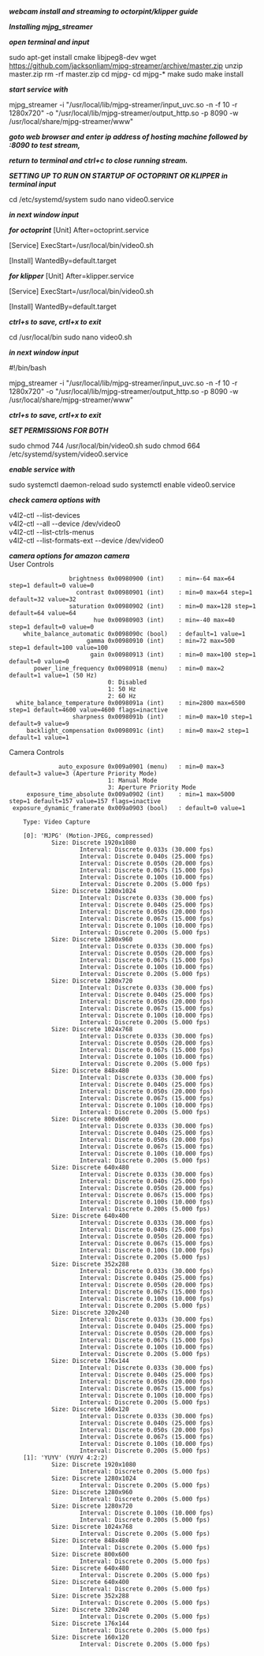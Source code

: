 ***********************webcam install and streaming to octorpint/klipper guide***********************

*********Installing mjpg_streamer*********

*********open terminal and input********* 

sudo apt-get install cmake libjpeg8-dev
wget https://github.com/jacksonliam/mjpg-streamer/archive/master.zip
unzip master.zip
rm -rf master.zip
cd mjp*g-*
cd mjpg-*
make
sudo make install

*********start service with********* 

mjpg_streamer -i "/usr/local/lib/mjpg-streamer/input_uvc.so -n -f 10 -r 1280x720" -o "/usr/local/lib/mjpg-streamer/output_http.so -p 8090 -w /usr/local/share/mjpg-streamer/www"

*********goto web browser and enter ip address of hosting machine followed by :8090 to test stream,*********

*********return to terminal and ctrl+c to close running stream.*********

*********SETTING UP TO RUN ON STARTUP OF OCTOPRINT OR KLIPPER*********
*********in terminal input*********

cd /etc/systemd/system
sudo nano video0.service

*********in next window input********* 

*********for octoprint*********
[Unit]
After=octoprint.service 

[Service]
ExecStart=/usr/local/bin/video0.sh

[Install]
WantedBy=default.target

*********for klipper*********
[Unit]
After=klipper.service 

[Service]
ExecStart=/usr/local/bin/video0.sh

[Install]
WantedBy=default.target

*********ctrl+s to save, crtl+x to exit********* 

cd /usr/local/bin
sudo nano video0.sh 

*********in next window input*********

#!/bin/bash

mjpg_streamer -i "/usr/local/lib/mjpg-streamer/input_uvc.so  -n -f 10 -r 1280x720" -o "/usr/local/lib/mjpg-streamer/output_http.so -p 8090 -w /usr/local/share/mjpg-streamer/www"

*********ctrl+s to save, crtl+x to exit*********

*********SET PERMISSIONS FOR BOTH*********

sudo chmod 744 /usr/local/bin/video0.sh
sudo chmod 664 /etc/systemd/system/video0.service

*********enable service with*********

sudo systemctl daemon-reload
sudo systemctl enable video0.service





*********check camera options with*********

v4l2-ctl --list-devices  
v4l2-ctl --all --device /dev/video0  
v4l2-ctl --list-ctrls-menus   
v4l2-ctl --list-formats-ext --device /dev/video0  


*********camera options for amazon camera*********  
User Controls  

                     brightness 0x00980900 (int)    : min=-64 max=64 step=1 default=0 value=0
                       contrast 0x00980901 (int)    : min=0 max=64 step=1 default=32 value=32
                     saturation 0x00980902 (int)    : min=0 max=128 step=1 default=64 value=64
                            hue 0x00980903 (int)    : min=-40 max=40 step=1 default=0 value=0
        white_balance_automatic 0x0098090c (bool)   : default=1 value=1
                          gamma 0x00980910 (int)    : min=72 max=500 step=1 default=100 value=100
                           gain 0x00980913 (int)    : min=0 max=100 step=1 default=0 value=0
           power_line_frequency 0x00980918 (menu)   : min=0 max=2 default=1 value=1 (50 Hz)
                                0: Disabled
                                1: 50 Hz
                                2: 60 Hz
      white_balance_temperature 0x0098091a (int)    : min=2800 max=6500 step=1 default=4600 value=4600 flags=inactive
                      sharpness 0x0098091b (int)    : min=0 max=10 step=1 default=9 value=9
         backlight_compensation 0x0098091c (int)    : min=0 max=2 step=1 default=1 value=1

Camera Controls  

                  auto_exposure 0x009a0901 (menu)   : min=0 max=3 default=3 value=3 (Aperture Priority Mode)
                                1: Manual Mode
                                3: Aperture Priority Mode
         exposure_time_absolute 0x009a0902 (int)    : min=1 max=5000 step=1 default=157 value=157 flags=inactive
     exposure_dynamic_framerate 0x009a0903 (bool)   : default=0 value=1

        Type: Video Capture

        [0]: 'MJPG' (Motion-JPEG, compressed)
                Size: Discrete 1920x1080
                        Interval: Discrete 0.033s (30.000 fps)
                        Interval: Discrete 0.040s (25.000 fps)
                        Interval: Discrete 0.050s (20.000 fps)
                        Interval: Discrete 0.067s (15.000 fps)
                        Interval: Discrete 0.100s (10.000 fps)
                        Interval: Discrete 0.200s (5.000 fps)
                Size: Discrete 1280x1024
                        Interval: Discrete 0.033s (30.000 fps)
                        Interval: Discrete 0.040s (25.000 fps)
                        Interval: Discrete 0.050s (20.000 fps)
                        Interval: Discrete 0.067s (15.000 fps)
                        Interval: Discrete 0.100s (10.000 fps)
                        Interval: Discrete 0.200s (5.000 fps)
                Size: Discrete 1280x960
                        Interval: Discrete 0.033s (30.000 fps)
                        Interval: Discrete 0.050s (20.000 fps)
                        Interval: Discrete 0.067s (15.000 fps)
                        Interval: Discrete 0.100s (10.000 fps)
                        Interval: Discrete 0.200s (5.000 fps)
                Size: Discrete 1280x720
                        Interval: Discrete 0.033s (30.000 fps)
                        Interval: Discrete 0.040s (25.000 fps)
                        Interval: Discrete 0.050s (20.000 fps)
                        Interval: Discrete 0.067s (15.000 fps)
                        Interval: Discrete 0.100s (10.000 fps)
                        Interval: Discrete 0.200s (5.000 fps)
                Size: Discrete 1024x768
                        Interval: Discrete 0.033s (30.000 fps)
                        Interval: Discrete 0.050s (20.000 fps)
                        Interval: Discrete 0.067s (15.000 fps)
                        Interval: Discrete 0.100s (10.000 fps)
                        Interval: Discrete 0.200s (5.000 fps)
                Size: Discrete 848x480
                        Interval: Discrete 0.033s (30.000 fps)
                        Interval: Discrete 0.040s (25.000 fps)
                        Interval: Discrete 0.050s (20.000 fps)
                        Interval: Discrete 0.067s (15.000 fps)
                        Interval: Discrete 0.100s (10.000 fps)
                        Interval: Discrete 0.200s (5.000 fps)
                Size: Discrete 800x600
                        Interval: Discrete 0.033s (30.000 fps)
                        Interval: Discrete 0.040s (25.000 fps)
                        Interval: Discrete 0.050s (20.000 fps)
                        Interval: Discrete 0.067s (15.000 fps)
                        Interval: Discrete 0.100s (10.000 fps)
                        Interval: Discrete 0.200s (5.000 fps)
                Size: Discrete 640x480
                        Interval: Discrete 0.033s (30.000 fps)
                        Interval: Discrete 0.040s (25.000 fps)
                        Interval: Discrete 0.050s (20.000 fps)
                        Interval: Discrete 0.067s (15.000 fps)
                        Interval: Discrete 0.100s (10.000 fps)
                        Interval: Discrete 0.200s (5.000 fps)
                Size: Discrete 640x400
                        Interval: Discrete 0.033s (30.000 fps)
                        Interval: Discrete 0.040s (25.000 fps)
                        Interval: Discrete 0.050s (20.000 fps)
                        Interval: Discrete 0.067s (15.000 fps)
                        Interval: Discrete 0.100s (10.000 fps)
                        Interval: Discrete 0.200s (5.000 fps)
                Size: Discrete 352x288
                        Interval: Discrete 0.033s (30.000 fps)
                        Interval: Discrete 0.040s (25.000 fps)
                        Interval: Discrete 0.050s (20.000 fps)
                        Interval: Discrete 0.067s (15.000 fps)
                        Interval: Discrete 0.100s (10.000 fps)
                        Interval: Discrete 0.200s (5.000 fps)
                Size: Discrete 320x240
                        Interval: Discrete 0.033s (30.000 fps)
                        Interval: Discrete 0.040s (25.000 fps)
                        Interval: Discrete 0.050s (20.000 fps)
                        Interval: Discrete 0.067s (15.000 fps)
                        Interval: Discrete 0.100s (10.000 fps)
                        Interval: Discrete 0.200s (5.000 fps)
                Size: Discrete 176x144
                        Interval: Discrete 0.033s (30.000 fps)
                        Interval: Discrete 0.040s (25.000 fps)
                        Interval: Discrete 0.050s (20.000 fps)
                        Interval: Discrete 0.067s (15.000 fps)
                        Interval: Discrete 0.100s (10.000 fps)
                        Interval: Discrete 0.200s (5.000 fps)
                Size: Discrete 160x120
                        Interval: Discrete 0.033s (30.000 fps)
                        Interval: Discrete 0.040s (25.000 fps)
                        Interval: Discrete 0.050s (20.000 fps)
                        Interval: Discrete 0.067s (15.000 fps)
                        Interval: Discrete 0.100s (10.000 fps)
                        Interval: Discrete 0.200s (5.000 fps)
        [1]: 'YUYV' (YUYV 4:2:2)
                Size: Discrete 1920x1080
                        Interval: Discrete 0.200s (5.000 fps)
                Size: Discrete 1280x1024
                        Interval: Discrete 0.200s (5.000 fps)
                Size: Discrete 1280x960
                        Interval: Discrete 0.200s (5.000 fps)
                Size: Discrete 1280x720
                        Interval: Discrete 0.100s (10.000 fps)
                        Interval: Discrete 0.200s (5.000 fps)
                Size: Discrete 1024x768
                        Interval: Discrete 0.200s (5.000 fps)
                Size: Discrete 848x480
                        Interval: Discrete 0.200s (5.000 fps)
                Size: Discrete 800x600
                        Interval: Discrete 0.200s (5.000 fps)
                Size: Discrete 640x480
                        Interval: Discrete 0.200s (5.000 fps)
                Size: Discrete 640x400
                        Interval: Discrete 0.200s (5.000 fps)
                Size: Discrete 352x288
                        Interval: Discrete 0.200s (5.000 fps)
                Size: Discrete 320x240
                        Interval: Discrete 0.200s (5.000 fps)
                Size: Discrete 176x144
                        Interval: Discrete 0.200s (5.000 fps)
                Size: Discrete 160x120
                        Interval: Discrete 0.200s (5.000 fps)
